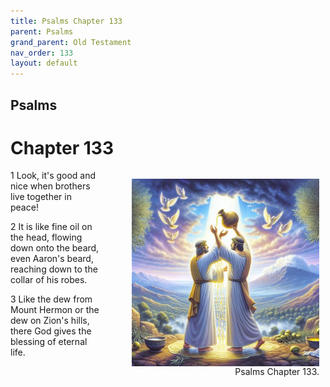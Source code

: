 ```yaml
---
title: Psalms Chapter 133
parent: Psalms
grand_parent: Old Testament
nav_order: 133
layout: default
---
```


## Psalms

# Chapter 133

<figure style="float: right; margin-right: 10px;">
    <img src="/assets/Image/Psalms/500/133.jpg" alt="Psalms Chapter 133" style="width: 300px; height: 300px; float: right;padding-left: 10px;"/>
    <figcaption style="clear: both;text-align: right;">Psalms Chapter 133.</figcaption>
</figure>
1 Look, it's good and nice when brothers live together in peace!

2 It is like fine oil on the head, flowing down onto the beard, even Aaron's beard, reaching down to the collar of his robes.

3 Like the dew from Mount Hermon or the dew on Zion's hills, there God gives the blessing of eternal life.



